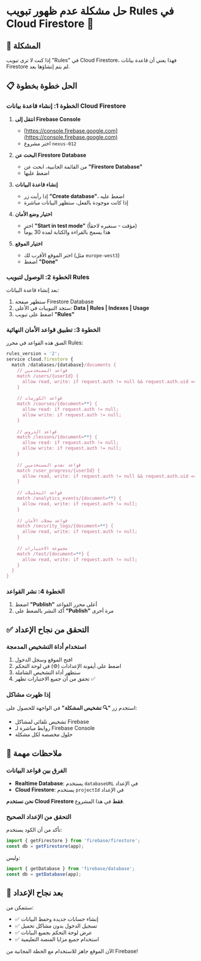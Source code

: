 # حل مشكلة عدم ظهور تبويب Rules في Cloud Firestore 🔧

## 🎯 المشكلة
إذا كنت لا ترى تبويب "Rules" في Cloud Firestore، فهذا يعني أن قاعدة بيانات Firestore لم يتم إنشاؤها بعد.

## 📋 الحل خطوة بخطوة

### الخطوة 1: إنشاء قاعدة بيانات Cloud Firestore

1. **انتقل إلى Firebase Console**
   - [https://console.firebase.google.com](https://console.firebase.google.com)
   - اختر مشروع `nexus-012`

2. **البحث عن Firestore Database**
   - من القائمة الجانبية، ابحث عن **"Firestore Database"**
   - اضغط عليها

3. **إنشاء قاعدة البيانات**
   - إذا رأيت زر **"Create database"**، اضغط عليه
   - إذا كانت موجودة بالفعل، ستظهر البيانات مباشرة

4. **اختيار وضع الأمان**
   - اختر **"Start in test mode"** (مؤقت - سنغيره لاحقاً)
   - هذا يسمح بالقراءة والكتابة لمدة 30 يوماً

5. **اختيار الموقع**
   - اختر الموقع الأقرب لك (مثل `europe-west3`)
   - اضغط **"Done"**

### الخطوة 2: الوصول لتبويب Rules

بعد إنشاء قاعدة البيانات:
1. ستظهر صفحة Firestore Database
2. ستجد التبويبات في الأعلى: **Data | Rules | Indexes | Usage**
3. اضغط على تبويب **"Rules"**

### الخطوة 3: تطبيق قواعد الأمان النهائية

الصق هذه القواعد في محرر Rules:

```javascript
rules_version = '2';
service cloud.firestore {
  match /databases/{database}/documents {
    // قواعد المستخدمين
    match /users/{userId} {
      allow read, write: if request.auth != null && request.auth.uid == userId;
    }
    
    // قواعد الكورسات
    match /courses/{document=**} {
      allow read: if request.auth != null;
      allow write: if request.auth != null;
    }
    
    // قواعد الدروس
    match /lessons/{document=**} {
      allow read: if request.auth != null;
      allow write: if request.auth != null;
    }
    
    // قواعد تقدم المستخدمين
    match /user_progress/{userId} {
      allow read, write: if request.auth != null && request.auth.uid == userId;
    }
    
    // قواعد التحليلات
    match /analytics_events/{document=**} {
      allow read, write: if request.auth != null;
    }
    
    // قواعد سجلات الأمان
    match /security_logs/{document=**} {
      allow read, write: if request.auth != null;
    }
    
    // مجموعة الاختبارات
    match /test/{document=**} {
      allow read, write: if request.auth != null;
    }
  }
}
```

### الخطوة 4: نشر القواعد
1. اضغط **"Publish"** أعلى محرر القواعد
2. أكد النشر بالضغط على **"Publish"** مرة أخرى

## ✅ التحقق من نجاح الإعداد

### استخدام أداة التشخيص المدمجة
1. افتح الموقع وسجل الدخول
2. اضغط على أيقونة الإعدادات (⚙️) في لوحة التحكم
3. ستظهر أداة التشخيص الشاملة
4. تحقق من أن جميع الاختبارات تظهر ✅

### إذا ظهرت مشاكل
استخدم زر **"🔍 تشخيص المشكلة"** في الواجهة للحصول على:
- تشخيص تلقائي لمشاكل Firebase
- روابط مباشرة لـ Firebase Console
- حلول مخصصة لكل مشكلة

## 🚨 ملاحظات مهمة

### الفرق بين قواعد البيانات
- **Realtime Database**: يستخدم `databaseURL` في الإعداد
- **Cloud Firestore**: يستخدم `projectId` في الإعداد

**نحن نستخدم Cloud Firestore فقط** في هذا المشروع.

### التحقق من الإعداد الصحيح
تأكد من أن الكود يستخدم:
```javascript
import { getFirestore } from 'firebase/firestore';
const db = getFirestore(app);
```

وليس:
```javascript
import { getDatabase } from 'firebase/database';
const db = getDatabase(app);
```

## 🎉 بعد نجاح الإعداد

ستتمكن من:
- ✅ إنشاء حسابات جديدة وحفظ البيانات
- ✅ تسجيل الدخول بدون مشاكل تحميل
- ✅ عرض لوحة التحكم بجميع البيانات
- ✅ استخدام جميع مزايا المنصة التعليمية

الآن الموقع جاهز للاستخدام مع الخطة المجانية من Firebase!